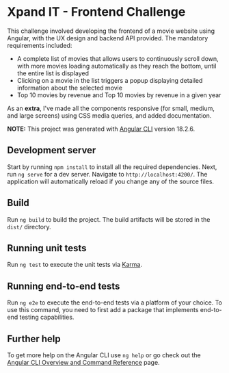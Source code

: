 # Xpand IT - Frontend Challenge 

This challenge involved developing the frontend of a movie website using Angular, with the UX design and backend API provided. The mandatory requirements included:
- A complete list of movies that allows users to continuously scroll down, with more movies loading automatically as they reach the bottom, until the entire list is displayed
- Clicking on a movie in the list triggers a popup displaying detailed information about the selected movie
- Top 10 movies by revenue and Top 10 movies by revenue in a given year

As an __extra__, I've made all the components responsive (for small, medium, and large screens) using CSS media queries, and added documentation.

__NOTE:__ This project was generated with [Angular CLI](https://github.com/angular/angular-cli) version 18.2.6.

## Development server

Start by running `npm install` to install all the required dependencies.
Next, run `ng serve` for a dev server. Navigate to `http://localhost:4200/`. The application will automatically reload if you change any of the source files.

## Build

Run `ng build` to build the project. The build artifacts will be stored in the `dist/` directory.

## Running unit tests

Run `ng test` to execute the unit tests via [Karma](https://karma-runner.github.io).

## Running end-to-end tests

Run `ng e2e` to execute the end-to-end tests via a platform of your choice. To use this command, you need to first add a package that implements end-to-end testing capabilities.

## Further help

To get more help on the Angular CLI use `ng help` or go check out the [Angular CLI Overview and Command Reference](https://angular.dev/tools/cli) page.
